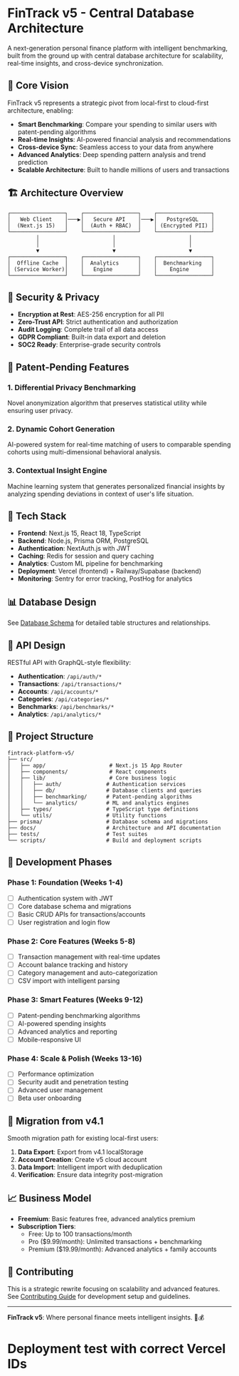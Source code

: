 # FinTrack v5 - Central Database Architecture

A next-generation personal finance platform with intelligent benchmarking, built from the ground up with central database architecture for scalability, real-time insights, and cross-device synchronization.

## 🎯 **Core Vision**

FinTrack v5 represents a strategic pivot from local-first to cloud-first architecture, enabling:

- **Smart Benchmarking**: Compare your spending to similar users with patent-pending algorithms
- **Real-time Insights**: AI-powered financial analysis and recommendations
- **Cross-device Sync**: Seamless access to your data from anywhere
- **Advanced Analytics**: Deep spending pattern analysis and trend prediction
- **Scalable Architecture**: Built to handle millions of users and transactions

## 🏗️ **Architecture Overview**

```
┌─────────────────┐    ┌─────────────────┐    ┌─────────────────┐
│   Web Client    │───▶│   Secure API    │───▶│   PostgreSQL    │
│  (Next.js 15)   │    │  (Auth + RBAC)  │    │ (Encrypted PII) │
└─────────────────┘    └─────────────────┘    └─────────────────┘
         │                       │                       │
         │                       │                       │
         ▼                       ▼                       ▼
┌─────────────────┐    ┌─────────────────┐    ┌─────────────────┐
│  Offline Cache  │    │  Analytics      │    │  Benchmarking   │
│ (Service Worker)│    │   Engine        │    │    Engine       │
└─────────────────┘    └─────────────────┘    └─────────────────┘
```

## 🔐 **Security & Privacy**

- **Encryption at Rest**: AES-256 encryption for all PII
- **Zero-Trust API**: Strict authentication and authorization
- **Audit Logging**: Complete trail of all data access
- **GDPR Compliant**: Built-in data export and deletion
- **SOC2 Ready**: Enterprise-grade security controls

## 🧠 **Patent-Pending Features**

### **1. Differential Privacy Benchmarking**
Novel anonymization algorithm that preserves statistical utility while ensuring user privacy.

### **2. Dynamic Cohort Generation**
AI-powered system for real-time matching of users to comparable spending cohorts using multi-dimensional behavioral analysis.

### **3. Contextual Insight Engine**
Machine learning system that generates personalized financial insights by analyzing spending deviations in context of user's life situation.

## 🚀 **Tech Stack**

- **Frontend**: Next.js 15, React 18, TypeScript
- **Backend**: Node.js, Prisma ORM, PostgreSQL
- **Authentication**: NextAuth.js with JWT
- **Caching**: Redis for session and query caching
- **Analytics**: Custom ML pipeline for benchmarking
- **Deployment**: Vercel (frontend) + Railway/Supabase (backend)
- **Monitoring**: Sentry for error tracking, PostHog for analytics

## 📊 **Database Design**

See [Database Schema](./docs/database-schema.md) for detailed table structures and relationships.

## 🔌 **API Design**

RESTful API with GraphQL-style flexibility:

- **Authentication**: `/api/auth/*`
- **Transactions**: `/api/transactions/*`
- **Accounts**: `/api/accounts/*`
- **Categories**: `/api/categories/*`
- **Benchmarks**: `/api/benchmarks/*`
- **Analytics**: `/api/analytics/*`

## 📁 **Project Structure**

```
fintrack-platform-v5/
├── src/
│   ├── app/                    # Next.js 15 App Router
│   ├── components/             # React components
│   ├── lib/                    # Core business logic
│   │   ├── auth/              # Authentication services
│   │   ├── db/                # Database clients and queries
│   │   ├── benchmarking/      # Patent-pending algorithms
│   │   └── analytics/         # ML and analytics engines
│   ├── types/                 # TypeScript type definitions
│   └── utils/                 # Utility functions
├── prisma/                    # Database schema and migrations
├── docs/                      # Architecture and API documentation
├── tests/                     # Test suites
└── scripts/                   # Build and deployment scripts
```

## 🎯 **Development Phases**

### **Phase 1: Foundation (Weeks 1-4)**
- [ ] Authentication system with JWT
- [ ] Core database schema and migrations
- [ ] Basic CRUD APIs for transactions/accounts
- [ ] User registration and login flow

### **Phase 2: Core Features (Weeks 5-8)**
- [ ] Transaction management with real-time updates
- [ ] Account balance tracking and history
- [ ] Category management and auto-categorization
- [ ] CSV import with intelligent parsing

### **Phase 3: Smart Features (Weeks 9-12)**
- [ ] Patent-pending benchmarking algorithms
- [ ] AI-powered spending insights
- [ ] Advanced analytics and reporting
- [ ] Mobile-responsive UI

### **Phase 4: Scale & Polish (Weeks 13-16)**
- [ ] Performance optimization
- [ ] Security audit and penetration testing
- [ ] Advanced user management
- [ ] Beta user onboarding

## 🔄 **Migration from v4.1**

Smooth migration path for existing local-first users:

1. **Data Export**: Export from v4.1 localStorage
2. **Account Creation**: Create v5 cloud account
3. **Data Import**: Intelligent import with deduplication
4. **Verification**: Ensure data integrity post-migration

## 📈 **Business Model**

- **Freemium**: Basic features free, advanced analytics premium
- **Subscription Tiers**:
  - Free: Up to 100 transactions/month
  - Pro ($9.99/month): Unlimited transactions + benchmarking
  - Premium ($19.99/month): Advanced analytics + family accounts

## 🤝 **Contributing**

This is a strategic rewrite focusing on scalability and advanced features. See [Contributing Guide](./CONTRIBUTING.md) for development setup and guidelines.

---

**FinTrack v5**: Where personal finance meets intelligent insights. 🧠💰
# Deployment test with correct Vercel IDs

